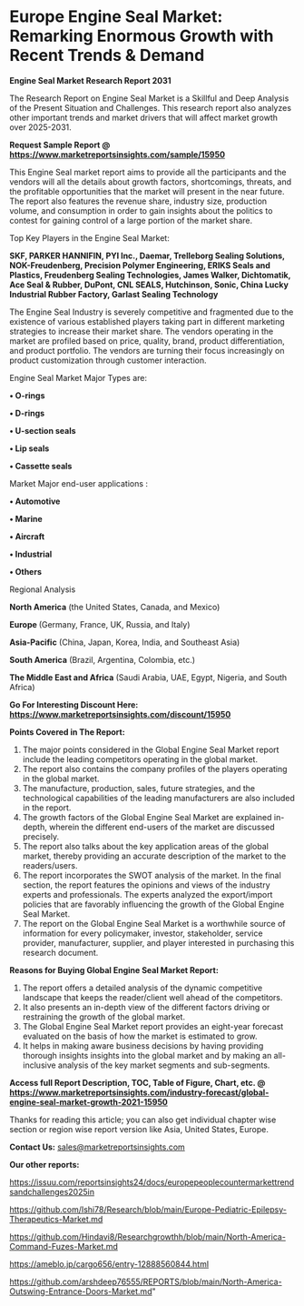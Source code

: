 # Europe Engine Seal Market: Remarking Enormous Growth with Recent Trends & Demand

<strong>Engine Seal Market Research Report 2031</strong>

The Research Report on Engine Seal Market is a Skillful and Deep Analysis of the Present Situation and Challenges. This research report also analyzes other important trends and market drivers that will affect market growth over 2025-2031.

<strong>Request Sample Report @ <a href=https://www.marketreportsinsights.com/sample/15950>https://www.marketreportsinsights.com/sample/15950</a></strong>

This Engine Seal market report aims to provide all the participants and the vendors will all the details about growth factors, shortcomings, threats, and the profitable opportunities that the market will present in the near future. The report also features the revenue share, industry size, production volume, and consumption in order to gain insights about the politics to contest for gaining control of a large portion of the market share.

Top Key Players in the Engine Seal Market:

<strong>SKF, PARKER HANNIFIN, PYI Inc., Daemar, Trelleborg Sealing Solutions, NOK-Freudenberg, Precision Polymer Engineering, ERIKS Seals and Plastics, Freudenberg Sealing Technologies, James Walker, Dichtomatik, Ace Seal & Rubber, DuPont, CNL SEALS, Hutchinson, Sonic, China Lucky Industrial Rubber Factory, Garlast Sealing Technology</strong>

The Engine Seal Industry is severely competitive and fragmented due to the existence of various established players taking part in different marketing strategies to increase their market share. The vendors operating in the market are profiled based on price, quality, brand, product differentiation, and product portfolio. The vendors are turning their focus increasingly on product customization through customer interaction.

Engine Seal Market Major Types are:

<strong>• O-rings

• D-rings

• U-section seals

• Lip seals

• Cassette seals</strong>

Market Major end-user applications :

<strong>• Automotive

• Marine

• Aircraft

• Industrial

• Others</strong>

Regional Analysis

</u><strong><b>North America</b></strong> (the United States, Canada, and Mexico)

<strong><b>Europe </b></strong>(Germany, France, UK, Russia, and Italy)

<strong><b>Asia-Pacific</b></strong> (China, Japan, Korea, India, and Southeast Asia)

<strong><b>South America</b></strong> (Brazil, Argentina, Colombia, etc.)

<strong><b>The Middle East and Africa</b></strong> (Saudi Arabia, UAE, Egypt, Nigeria, and South Africa)

<strong>Go For Interesting Discount Here: <a href=https://www.marketreportsinsights.com/discount/15950>https://www.marketreportsinsights.com/discount/15950</a></strong>

<strong>Points Covered in The Report:</strong>
<ol>
  <li>The major points considered in the Global Engine Seal Market report include the leading competitors operating in the global market.</li>
  <li>The report also contains the company profiles of the players operating in the global market.</li>
  <li>The manufacture, production, sales, future strategies, and the technological capabilities of the leading manufacturers are also included in the report.</li>
  <li>The growth factors of the Global Engine Seal Market are explained in-depth, wherein the different end-users of the market are discussed precisely.</li>
  <li>The report also talks about the key application areas of the global market, thereby providing an accurate description of the market to the readers/users.</li>
  <li>The report incorporates the SWOT analysis of the market. In the final section, the report features the opinions and views of the industry experts and professionals. The experts analyzed the export/import policies that are favorably influencing the growth of the Global Engine Seal Market.</li>
  <li>The report on the Global Engine Seal Market is a worthwhile source of information for every policymaker, investor, stakeholder, service provider, manufacturer, supplier, and player interested in purchasing this research document.</li>
</ol>
<strong>Reasons for Buying Global Engine Seal Market Report:</strong>

<ol>
  <li>The report offers a detailed analysis of the dynamic competitive landscape that keeps the reader/client well ahead of the competitors.</li>
  <li>It also presents an in-depth view of the different factors driving or restraining the growth of the global market.</li>
  <li>The Global Engine Seal Market report provides an eight-year forecast evaluated on the basis of how the market is estimated to grow.</li>
  <li>It helps in making aware business decisions by having providing thorough insights insights into the global market and by making an all-inclusive analysis of the key market segments and sub-segments.</li>
</ol>
<strong>Access full Report Description, TOC, Table of Figure, Chart, etc. @ <a href=https://www.marketreportsinsights.com/industry-forecast/global-engine-seal-market-growth-2021-15950>https://www.marketreportsinsights.com/industry-forecast/global-engine-seal-market-growth-2021-15950</a></strong>


Thanks for reading this article; you can also get individual chapter wise section or region wise report version like Asia, United States, Europe.

<strong>Contact Us:</strong>
sales@marketreportsinsights.com

<strong>Our other reports:</strong>

<a href=https://issuu.com/reportsinsights24/docs/europepeoplecountermarkettrendsandchallenges2025in>https://issuu.com/reportsinsights24/docs/europepeoplecountermarkettrendsandchallenges2025in</a>

<a href=https://github.com/Ishi78/Research/blob/main/Europe-Pediatric-Epilepsy-Therapeutics-Market.md>https://github.com/Ishi78/Research/blob/main/Europe-Pediatric-Epilepsy-Therapeutics-Market.md</a>

<a href=https://github.com/Hindavi8/Researchgrowthh/blob/main/North-America-Command-Fuzes-Market.md>https://github.com/Hindavi8/Researchgrowthh/blob/main/North-America-Command-Fuzes-Market.md</a>

<a href=https://ameblo.jp/cargo656/entry-12888560844.html>https://ameblo.jp/cargo656/entry-12888560844.html</a>

<a href=https://github.com/arshdeep76555/REPORTS/blob/main/North-America-Outswing-Entrance-Doors-Market.md>https://github.com/arshdeep76555/REPORTS/blob/main/North-America-Outswing-Entrance-Doors-Market.md</a>"
